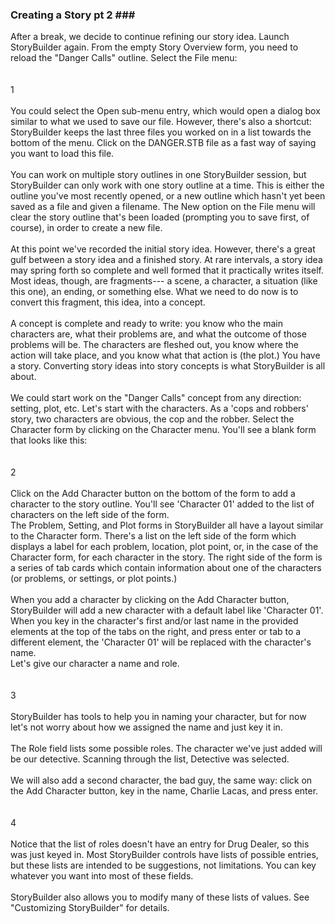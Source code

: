 ### Creating a Story pt 2 ### <br/>
After a break, we decide to continue refining our story idea.  Launch StoryBuilder again.  From the empty Story Overview form, you need to reload the "Danger Calls" outline.  Select the File menu: <br/>
 <br/>
 <br/>
1 <br/>
 <br/>
You could select the Open sub-menu entry, which would open a dialog box similar to what we used to save our file.  However, there's also a shortcut: StoryBuilder keeps the last three files you worked on in a list towards the bottom of the menu.  Click on the DANGER.STB file as a fast way of saying you want to load this file.   <br/>
 <br/>
You can work on multiple story outlines in one StoryBuilder session, but StoryBuilder can only work with one story outline at a time.  This is either the outline you've most recently opened, or a new outline which hasn't yet been saved as a file and given a filename.  The New option on the File menu will clear the story outline that's been loaded (prompting you to save first, of course), in order to create a new file.   <br/>
 <br/>
At this point we've recorded the initial story idea.  However, there's a great gulf between a story idea and a finished story.  At rare intervals, a story idea may spring forth so complete and well formed that it practically writes itself.  Most ideas, though, are fragments--- a scene, a character, a situation (like this one), an ending, or something else.  What we need to do now is to convert this fragment, this idea, into a concept. <br/>
 <br/>
A concept is complete and ready to write: you know who the main characters are, what their problems are, and what the outcome of those problems will be.  The characters are fleshed out,  you know where the action will take place, and you know what that action is (the plot.)  You have a story.  Converting story ideas into story concepts is what StoryBuilder is all about. <br/>
 <br/>
We could start work on the "Danger Calls" concept from any direction: setting, plot, etc.  Let's start with the characters.  As a 'cops and robbers' story, two characters are obvious, the cop and the robber.  Select the Character form by clicking on the Character menu.  You'll see a blank form that looks like this: <br/>
 <br/>
 <br/>
2 <br/>
 <br/>
Click on the Add Character button on the bottom of the form to add a character to the story outline.  You'll see 'Character 01' added to the list of characters on the left side of the form.   <br/>
The Problem, Setting, and Plot forms in StoryBuilder all have a layout similar to the Character form.  There's a list on the left side of the form which displays a label for each  problem, location, plot point, or, in the case of the Character form, for each character in the story.  The right side of the form is a series of tab cards which contain information about one of the characters (or problems, or settings, or plot points.)   <br/>
 <br/>
When you add a character by clicking on the Add Character button, StoryBuilder will add a new character with a default label like 'Character 01'.  When you key in the character's first and/or last name in the provided elements at the top of the tabs on the right, and press enter or tab to a different element, the 'Character 01' will be replaced with  the character's name. <br/>
Let's give our character a name and role. <br/>
 <br/>
 <br/>
3 <br/>
 <br/>
StoryBuilder has tools to help you in naming your character, but for now let's not worry about how we assigned the name and just key it in.   <br/>
 <br/>
The Role field lists some possible roles.  The character we've just added will be our detective.  Scanning through the list, Detective was selected.    <br/>
 <br/>
 We will also add a second character, the bad guy, the same way: click on the Add Character button, key in the name, Charlie Lacas, and press enter. <br/>
 <br/>
 <br/>
4 <br/>
 <br/>
Notice that the list of roles doesn't have an entry for Drug Dealer, so this was just keyed in.  Most StoryBuilder controls have lists of possible entries, but these lists are intended to be suggestions, not limitations.  You can key whatever you want into most of these fields. <br/>
 <br/>
StoryBuilder also allows you to modify many of these lists of values.  See "Customizing StoryBuilder" for details. <br/>
 <br/>
